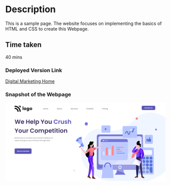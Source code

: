 # Description
This is a sample page. The website focuses on implementing the basics of HTML and CSS to create this Webpage.

## Time taken
40 mins

### Deployed Version Link

[Digital Marketing Home](https://digimarketinghome.netlify.app/)

### Snapshot of the Webpage

![Digital Marketing Home](./snap.png)